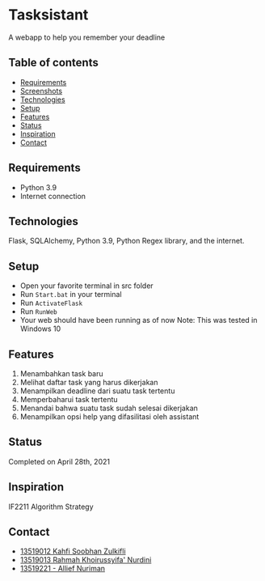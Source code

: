# Tasksistant
A webapp to help you remember your deadline

## Table of contents
* [Requirements](#general-info)
* [Screenshots](#screenshots)
* [Technologies](#technologies)
* [Setup](#setup)
* [Features](#features)
* [Status](#status)
* [Inspiration](#inspiration)
* [Contact](#contact)

## Requirements
* Python 3.9
* Internet connection

## Technologies
Flask, SQLAlchemy, Python 3.9, Python Regex library, and the internet.

## Setup
* Open your favorite terminal in src folder
* Run ```Start.bat``` in your terminal
* Run ```ActivateFlask```
* Run ```RunWeb```
* Your web should have been running as of now
Note: This was tested in Windows 10

## Features
1. Menambahkan task baru
2. Melihat daftar task yang harus dikerjakan
3. Menampilkan deadline dari suatu task tertentu
4. Memperbaharui task tertentu
5. Menandai bahwa suatu task sudah selesai dikerjakan
6. Menampilkan opsi help yang difasilitasi oleh assistant

## Status
Completed on April 28th, 2021

## Inspiration
IF2211 Algorithm Strategy

## Contact
* [13519012 Kahfi Soobhan Zulkifli](13519012@std.stei.itb.ac.id)
* [13519013 Rahmah Khoirussyifa' Nurdini](13519013@std.stei.itb.ac.id)
* [13519221 - Allief Nuriman](13519221@std.stei.itb.ac.id)
